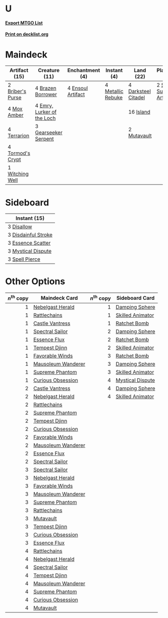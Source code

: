 # U

#### [Export MTGO List](../collection/U/U.txt)
#### [Print on decklist.org](http://decklist.org/?deckmain=4%09Brazen%20Borrower%0A2%09Briber's%20Purse%0A4%09Darksteel%20Citadel%0A4%09Emry,%20Lurker%20of%20the%20Loch%0A4%09Ensoul%20Artifact%0A3%09Gearseeker%20Serpent%0A16%09Island%0A4%09Metallic%20Rebuke%0A4%09Mox%20Amber%0A2%09Mutavault%0A2%09Saheeli,%20Sublime%20Artificer%0A2%09Shadowspear%0A4%09Terrarion%0A4%09Tormod's%20Crypt%0A1%09Witching%20Well&deckside=3%09Disallow%0A3%09Disdainful%20Stroke%0A3%09Essence%20Scatter%0A3%09Mystical%20Dispute%0A3%09Spell%20Pierce)
# Maindeck

|                                       Artifact (15)                                       |                                            Creature (11)                                            |                                      Enchantment (4)                                       |                                        Instant (4)                                         |                                          Land (22)                                           |                                           Planeswalker (2)                                            | Unknown (2) |
|-------------------------------------------------------------------------------------------|-----------------------------------------------------------------------------------------------------|--------------------------------------------------------------------------------------------|--------------------------------------------------------------------------------------------|----------------------------------------------------------------------------------------------|-------------------------------------------------------------------------------------------------------|-------------|
|2 [Briber's Purse](http://gatherer.wizards.com/Pages/Card/Details.aspx?multiverseid=386498)|4 [Brazen Borrower](http://gatherer.wizards.com/Pages/Card/Details.aspx?multiverseid=473001)         |4 [Ensoul Artifact](http://gatherer.wizards.com/Pages/Card/Details.aspx?multiverseid=383232)|4 [Metallic Rebuke](http://gatherer.wizards.com/Pages/Card/Details.aspx?multiverseid=423706)|4 [Darksteel Citadel](http://gatherer.wizards.com/Pages/Card/Details.aspx?multiverseid=389479)|2 [Saheeli, Sublime Artificer](http://gatherer.wizards.com/Pages/Card/Details.aspx?multiverseid=461161)|2 Shadowspear|
|4 [Mox Amber](http://gatherer.wizards.com/Pages/Card/Details.aspx?multiverseid=443112)     |4 [Emry, Lurker of the Loch](http://gatherer.wizards.com/Pages/Card/Details.aspx?multiverseid=473005)|                                                                                            |                                                                                            |16 [Island](http://gatherer.wizards.com/Pages/Card/Details.aspx?multiverseid=439857)          |                                                                                                       |             |
|4 [Terrarion](http://gatherer.wizards.com/Pages/Card/Details.aspx?multiverseid=414508)     |3 [Gearseeker Serpent](http://gatherer.wizards.com/Pages/Card/Details.aspx?multiverseid=417621)      |                                                                                            |                                                                                            |2 [Mutavault](http://gatherer.wizards.com/Pages/Card/Details.aspx?multiverseid=370733)        |                                                                                                       |             |
|4 [Tormod's Crypt](http://gatherer.wizards.com/Pages/Card/Details.aspx?multiverseid=389723)|                                                                                                     |                                                                                            |                                                                                            |                                                                                              |                                                                                                       |             |
|1 [Witching Well](http://gatherer.wizards.com/Pages/Card/Details.aspx?multiverseid=473036) |                                                                                                     |                                                                                            |                                                                                            |                                                                                              |                                                                                                       |             |


# Sideboard

|                                         Instant (15)                                         |
|----------------------------------------------------------------------------------------------|
|3 [Disallow](http://gatherer.wizards.com/Pages/Card/Details.aspx?multiverseid=423698)         |
|3 [Disdainful Stroke](http://gatherer.wizards.com/Pages/Card/Details.aspx?multiverseid=420705)|
|3 [Essence Scatter](http://gatherer.wizards.com/Pages/Card/Details.aspx?multiverseid=426754)  |
|3 [Mystical Dispute](http://gatherer.wizards.com/Pages/Card/Details.aspx?multiverseid=473020) |
|3 [Spell Pierce](http://gatherer.wizards.com/Pages/Card/Details.aspx?multiverseid=425876)     |


# Other Options

|*n*<sup>th</sup> copy|                                        Maindeck Card                                        |*n*<sup>th</sup> copy|                                      Sideboard Card                                       |
|--------------------:|---------------------------------------------------------------------------------------------|--------------------:|-------------------------------------------------------------------------------------------|
|                    1|[Nebelgast Herald](http://gatherer.wizards.com/Pages/Card/Details.aspx?multiverseid=414366)  |                    1|[Damping Sphere](http://gatherer.wizards.com/Pages/Card/Details.aspx?multiverseid=443101)  |
|                    1|[Rattlechains](http://gatherer.wizards.com/Pages/Card/Details.aspx?multiverseid=409824)      |                    1|[Skilled Animator](http://gatherer.wizards.com/Pages/Card/Details.aspx?multiverseid=447209)|
|                    1|[Castle Vantress](http://gatherer.wizards.com/Pages/Card/Details.aspx?multiverseid=473204)   |                    1|[Ratchet Bomb](http://gatherer.wizards.com/Pages/Card/Details.aspx?multiverseid=370623)    |
|                    1|[Spectral Sailor](http://gatherer.wizards.com/Pages/Card/Details.aspx?multiverseid=466830)   |                    2|[Damping Sphere](http://gatherer.wizards.com/Pages/Card/Details.aspx?multiverseid=443101)  |
|                    1|[Essence Flux](http://gatherer.wizards.com/Pages/Card/Details.aspx?multiverseid=409804)      |                    2|[Ratchet Bomb](http://gatherer.wizards.com/Pages/Card/Details.aspx?multiverseid=370623)    |
|                    1|[Tempest Djinn](http://gatherer.wizards.com/Pages/Card/Details.aspx?multiverseid=442956)     |                    2|[Skilled Animator](http://gatherer.wizards.com/Pages/Card/Details.aspx?multiverseid=447209)|
|                    1|[Favorable Winds](http://gatherer.wizards.com/Pages/Card/Details.aspx?multiverseid=240131)   |                    3|[Ratchet Bomb](http://gatherer.wizards.com/Pages/Card/Details.aspx?multiverseid=370623)    |
|                    1|[Mausoleum Wanderer](http://gatherer.wizards.com/Pages/Card/Details.aspx?multiverseid=414364)|                    3|[Damping Sphere](http://gatherer.wizards.com/Pages/Card/Details.aspx?multiverseid=443101)  |
|                    1|[Supreme Phantom](http://gatherer.wizards.com/Pages/Card/Details.aspx?multiverseid=447212)   |                    3|[Skilled Animator](http://gatherer.wizards.com/Pages/Card/Details.aspx?multiverseid=447209)|
|                    1|[Curious Obsession](http://gatherer.wizards.com/Pages/Card/Details.aspx?multiverseid=439692) |                    4|[Mystical Dispute](http://gatherer.wizards.com/Pages/Card/Details.aspx?multiverseid=473020)|
|                    2|[Castle Vantress](http://gatherer.wizards.com/Pages/Card/Details.aspx?multiverseid=473204)   |                    4|[Damping Sphere](http://gatherer.wizards.com/Pages/Card/Details.aspx?multiverseid=443101)  |
|                    2|[Nebelgast Herald](http://gatherer.wizards.com/Pages/Card/Details.aspx?multiverseid=414366)  |                    4|[Skilled Animator](http://gatherer.wizards.com/Pages/Card/Details.aspx?multiverseid=447209)|
|                    2|[Rattlechains](http://gatherer.wizards.com/Pages/Card/Details.aspx?multiverseid=409824)      |                     |                                                                                           |
|                    2|[Supreme Phantom](http://gatherer.wizards.com/Pages/Card/Details.aspx?multiverseid=447212)   |                     |                                                                                           |
|                    2|[Tempest Djinn](http://gatherer.wizards.com/Pages/Card/Details.aspx?multiverseid=442956)     |                     |                                                                                           |
|                    2|[Curious Obsession](http://gatherer.wizards.com/Pages/Card/Details.aspx?multiverseid=439692) |                     |                                                                                           |
|                    2|[Favorable Winds](http://gatherer.wizards.com/Pages/Card/Details.aspx?multiverseid=240131)   |                     |                                                                                           |
|                    2|[Mausoleum Wanderer](http://gatherer.wizards.com/Pages/Card/Details.aspx?multiverseid=414364)|                     |                                                                                           |
|                    2|[Essence Flux](http://gatherer.wizards.com/Pages/Card/Details.aspx?multiverseid=409804)      |                     |                                                                                           |
|                    2|[Spectral Sailor](http://gatherer.wizards.com/Pages/Card/Details.aspx?multiverseid=466830)   |                     |                                                                                           |
|                    3|[Spectral Sailor](http://gatherer.wizards.com/Pages/Card/Details.aspx?multiverseid=466830)   |                     |                                                                                           |
|                    3|[Nebelgast Herald](http://gatherer.wizards.com/Pages/Card/Details.aspx?multiverseid=414366)  |                     |                                                                                           |
|                    3|[Favorable Winds](http://gatherer.wizards.com/Pages/Card/Details.aspx?multiverseid=240131)   |                     |                                                                                           |
|                    3|[Mausoleum Wanderer](http://gatherer.wizards.com/Pages/Card/Details.aspx?multiverseid=414364)|                     |                                                                                           |
|                    3|[Supreme Phantom](http://gatherer.wizards.com/Pages/Card/Details.aspx?multiverseid=447212)   |                     |                                                                                           |
|                    3|[Rattlechains](http://gatherer.wizards.com/Pages/Card/Details.aspx?multiverseid=409824)      |                     |                                                                                           |
|                    3|[Mutavault](http://gatherer.wizards.com/Pages/Card/Details.aspx?multiverseid=370733)         |                     |                                                                                           |
|                    3|[Tempest Djinn](http://gatherer.wizards.com/Pages/Card/Details.aspx?multiverseid=442956)     |                     |                                                                                           |
|                    3|[Curious Obsession](http://gatherer.wizards.com/Pages/Card/Details.aspx?multiverseid=439692) |                     |                                                                                           |
|                    3|[Essence Flux](http://gatherer.wizards.com/Pages/Card/Details.aspx?multiverseid=409804)      |                     |                                                                                           |
|                    4|[Rattlechains](http://gatherer.wizards.com/Pages/Card/Details.aspx?multiverseid=409824)      |                     |                                                                                           |
|                    4|[Nebelgast Herald](http://gatherer.wizards.com/Pages/Card/Details.aspx?multiverseid=414366)  |                     |                                                                                           |
|                    4|[Spectral Sailor](http://gatherer.wizards.com/Pages/Card/Details.aspx?multiverseid=466830)   |                     |                                                                                           |
|                    4|[Tempest Djinn](http://gatherer.wizards.com/Pages/Card/Details.aspx?multiverseid=442956)     |                     |                                                                                           |
|                    4|[Mausoleum Wanderer](http://gatherer.wizards.com/Pages/Card/Details.aspx?multiverseid=414364)|                     |                                                                                           |
|                    4|[Supreme Phantom](http://gatherer.wizards.com/Pages/Card/Details.aspx?multiverseid=447212)   |                     |                                                                                           |
|                    4|[Curious Obsession](http://gatherer.wizards.com/Pages/Card/Details.aspx?multiverseid=439692) |                     |                                                                                           |
|                    4|[Mutavault](http://gatherer.wizards.com/Pages/Card/Details.aspx?multiverseid=370733)         |                     |                                                                                           |

